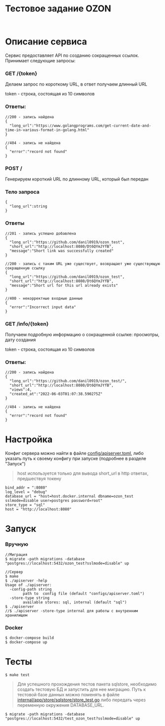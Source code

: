 # Тестовое задание OZON <br><br>
# Описание сервиса

Сервис предоставляет API по созданию сокращенных ссылок. Принимает следующие запросы:
### GET /{token}
Делаем запрос по короткому URL, в ответ получаем длинный URL

token - строка, состоящая из 10 символов <br>

### Ответы:
```
//200 - запись найдена
{
  "long_url":"https://www.golangprograms.com/get-current-date-and-time-in-various-format-in-golang.html"
}

//404 - запись не найдена
{
  "error":"record not found"
}
``` 

### POST /
Генерируем короткий URL по длинному URL, который был передан

### Тело запроса

```
{
  "long_url":string
}
``` 
### Ответы
```
//201 - запись успешно добавлена
{
  "long_url":"https://github.com/danil0919/ozon_test",
  "short_url":"http://localhost:8080/Dt6QYmJYfB",
  "message":"Short link was successfully created"
}

//200 - запись с таким URL уже существует, возвращает уже существующую сокращенную ссылку
{
  "long_url":"https://github.com/danil0919/ozon_test",
  "short_url":"http://localhost:8080/Dt6QYmJYfB",
  "message":"Short url for this url already exists"
}

//400 - некорректные входные данные
{
  "error":"Incorrect input data"
}

``` 

### GET /info/{token}

Получаем подробную информацию о сокращенной ссылке: просмотры, дату создания

token - строка, состоящая из 10 символов <br>

### Ответы:
```
//200 - запись найдена
{
  "long_url":"https://github.com/danil0919/ozon_test/",
  "short_url":"http://localhost:8080/Dt6QYmJYfB",
  "views":4,
  "created_at":"2022-06-03T01:07:38.590275Z"
}

//404 - запись не найдена
{
  "error":"record not found"
}
``` 

# Настройка

Конфиг сервера можно найти в файле [config/apiserver.toml](config/apiserver.toml), либо указать путь к своему конфигу при запуске (подробнее в разделе "Запуск")

> host используется только для вывода short_url в http ответах, предшествуя токену
```
bind_addr = ":8080"
log_level = "debug"
database_url = "host=host.docker.internal dbname=ozon_test sslmode=disable user=postgres password=root"
store_type = "sql"
host = "http://localhost:8080"
```
# Запуск

### Вручную
```
//Миграция
$ migrate -path migrations -database "postgres://localhost:5432/ozon_test?sslmode=disable" up

//Сервер
$ make
$ ./apiserver -help
Usage of ./apiserver:
  -config-path string
        path to  config file (default "configs/apiserver.toml")
  -store-type string
        available stores: sql, internal (default "sql")
$ ./apiserver 
//$ ./apiserver -store-type internal для работы с внутренним хранилищем

```
### Docker
```
$ docker-compose build
$ docker-compose up
```

# Тесты

```
$ make test
```

>Для успешного прохождения тестов пакета sqlstore, необходимо создать тестовую БД и запустить для нее миграцию. Путь к тестовой базе данных можно поменять в файле [internal/app/store/sqlstore/store_test.go](internal/app/store/sqlstore/store_test.go) либо передать через переменную окружения DATABASE_URL.
```
$ migrate -path migrations -database "postgres://localhost:5432/test_ozon_test?sslmode=disable" up
```


